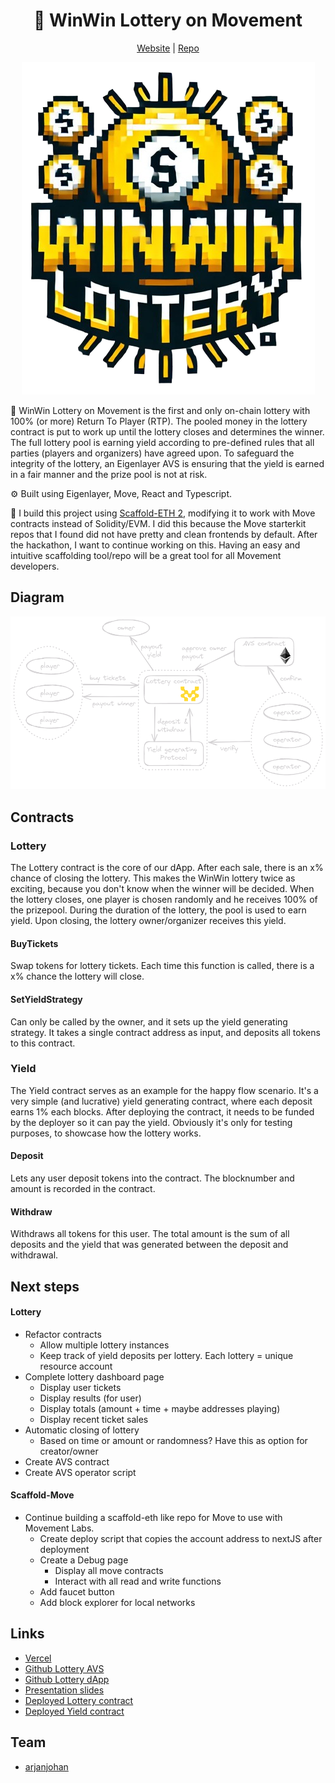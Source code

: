 <div align="center">
  <h1 align="center">🎰 WinWin Lottery on Movement</h1>
  <a href="TODO">Website</a> |
  <a href="https://github.com/arjanjohan/move-lottery">Repo</a>
</h4>
  
![logo](assets/logo.png)
</div>

🎰 WinWin Lottery on Movement is the first and only on-chain lottery with 100% (or more) Return To Player (RTP). The pooled money in the lottery contract is put to work up until the lottery closes and determines the winner. The full lottery pool is earning yield according to pre-defined rules that all parties (players and organizers) have agreed upon. To safeguard the integrity of the lottery, an Eigenlayer AVS is ensuring that the yield is earned in a fair manner and the prize pool is not at risk.

⚙️ Built using Eigenlayer, Move, React and Typescript.

🧱 I build this project using [Scaffold-ETH 2](https://scaffoldeth.io/), modifying it to work with Move contracts instead of Solidity/EVM. I did this because the Move starterkit repos that I found did not have pretty and clean frontends by default. After the hackathon, I want to continue working on this. Having an easy and intuitive scaffolding tool/repo will be a great tool for all Movement developers.

<!-- - ✅ **Contract Hot Reload**: The frontend auto-adapts to your smart contract as you edit it.
- 🪝 **[Scaffold hooks](https://docs.scaffoldeth.io/hooks/)**: Collection of React hooks wrapper around [wagmi](https://wagmi.sh/) to simplify interactions with smart contracts with typescript autocompletion.
- 🧱 [**Components**](https://docs.scaffoldeth.io/components/): Collection of common web3 components to quickly build your frontend.
- 🔐 **Integration with Wallet Providers**: Connect to different wallet providers and interact with the AVS smart contracts. -->
## Diagram

![dashboard 1](assets/diagram.png)

<!-- ## Screenshots

| Empty dashboard                   | Live dasboard                     |
| --------------------------------- | --------------------------------- |
| ![dashboard 1](assets/1.png) | ![dashboard 2](assets/2.png) |

|  dashboard                   | dasboard                     |
| --------------------------------- | --------------------------------- |
| ![dashboard 3](assets/3.png) | ![dashboard 4](assets/4.png) | -->

## Contracts

### Lottery
The Lottery contract is the core of our dApp. After each sale, there is an x% chance of closing the lottery. This makes the WinWin lottery twice as exciting, because you don't know when the winner will be decided. When the lottery closes, one player is chosen randomly and he receives 100% of the prizepool. During the duration of the lottery, the pool is used to earn yield. Upon closing, the lottery owner/organizer receives this yield.

#### BuyTickets
Swap tokens for lottery tickets. Each time this function is called, there is a x% chance the lottery will close.

#### SetYieldStrategy
Can only be called by the owner, and it sets up the yield generating strategy. It takes a single contract address as input, and deposits all tokens to this contract. 

### Yield
The Yield contract serves as an example for the happy flow scenario. It's a very simple (and lucrative) yield generating contract, where each deposit earns 1% each blocks. After deploying the contract, it needs to be funded by the deployer so it can pay the yield. Obviously it's only for testing purposes, to showcase how the lottery works.

#### Deposit
Lets any user deposit tokens into the contract. The blocknumber and amount is recorded in the contract.

#### Withdraw
Withdraws all tokens for this user. The total amount is the sum of all deposits and the yield that was generated between the deposit and withdrawal.

## Next steps

#### Lottery
- Refactor contracts
  - Allow multiple lottery instances
  - Keep track of yield deposits per lottery. Each lottery  = unique resource account
- Complete lottery dashboard page
  - Display user tickets
  - Display results (for user)
  - Display totals (amount + time + maybe addresses playing)
  - Display recent ticket sales
- Automatic closing of lottery
  - Based on time or amount or randomness? Have this as option for creator/owner
- Create AVS contract
- Create AVS operator script

#### Scaffold-Move
- Continue building a scaffold-eth like repo for Move to use with Movement Labs.
  - Create deploy script that copies the account address to nextJS after deployment
  - Create a Debug page
    - Display all move contracts
    - Interact with all read and write functions
  - Add faucet button
  - Add block explorer for local networks

## Links

- [Vercel](https://winwin-lottery.vercel.app/)
- [Github Lottery AVS](TODO)
- [Github Lottery dApp](https://github.com/arjanjohan/move-lottery)
- [Presentation slides](https://docs.google.com/presentation/d/1OYDtBUJdDUf8DOLzdxWaw5Tu8mV8_wMIrQSRr73XafI/edit?usp=sharing)
- [Deployed Lottery contract](https://explorer.devnet.m1.movementlabs.xyz/account/0x71eaeb8459fe5c2df571f45593e4b767a0a9288f8591fd50a254ba49b1887885?network=devnet)
- [Deployed Yield contract](https://explorer.devnet.m1.movementlabs.xyz/account/0x07261beac6e023ed2ba91de8e784c4ae66ef008e62c6ffd989410a7d344fa776?network=devnet)

## Team

- [arjanjohan](https://x.com/arjanjohan/)
